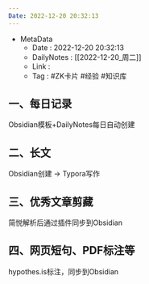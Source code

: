```yaml
---
Date: 2022-12-20 20:32:13
---
```

- MetaData
	- Date : 2022-12-20 20:32:13
	- DailyNotes : [[2022-12-20_周二]]
	- Link : 
	- Tag : #ZK卡片 #经验 #知识库


## 一、每日记录

Obsidian模板+DailyNotes每日自动创建


## 二、长文

Obsidian创建 -> Typora写作


## 三、优秀文章剪藏

简悦解析后通过插件同步到Obsidian


## 四、网页短句、PDF标注等


hypothes.is标注，同步到Obsidian

